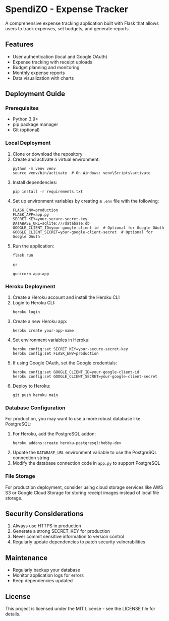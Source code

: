 # SpendiZO - Expense Tracker

A comprehensive expense tracking application built with Flask that allows users to track expenses, set budgets, and generate reports.

## Features

- User authentication (local and Google OAuth)
- Expense tracking with receipt uploads
- Budget planning and monitoring
- Monthly expense reports
- Data visualization with charts

## Deployment Guide

### Prerequisites

- Python 3.9+
- pip package manager
- Git (optional)

### Local Deployment

1. Clone or download the repository
2. Create and activate a virtual environment:
   ```
   python -m venv venv
   source venv/bin/activate  # On Windows: venv\Scripts\activate
   ```
3. Install dependencies:
   ```
   pip install -r requirements.txt
   ```
4. Set up environment variables by creating a `.env` file with the following:
   ```
   FLASK_ENV=production
   FLASK_APP=app.py
   SECRET_KEY=your-secure-secret-key
   DATABASE_URL=sqlite:///database.db
   GOOGLE_CLIENT_ID=your-google-client-id  # Optional for Google OAuth
   GOOGLE_CLIENT_SECRET=your-google-client-secret  # Optional for Google OAuth
   ```
5. Run the application:
   ```
   flask run
   ```
   or
   ```
   gunicorn app:app
   ```

### Heroku Deployment

1. Create a Heroku account and install the Heroku CLI
2. Login to Heroku CLI:
   ```
   heroku login
   ```
3. Create a new Heroku app:
   ```
   heroku create your-app-name
   ```
4. Set environment variables in Heroku:
   ```
   heroku config:set SECRET_KEY=your-secure-secret-key
   heroku config:set FLASK_ENV=production
   ```
5. If using Google OAuth, set the Google credentials:
   ```
   heroku config:set GOOGLE_CLIENT_ID=your-google-client-id
   heroku config:set GOOGLE_CLIENT_SECRET=your-google-client-secret
   ```
6. Deploy to Heroku:
   ```
   git push heroku main
   ```

### Database Configuration

For production, you may want to use a more robust database like PostgreSQL:

1. For Heroku, add the PostgreSQL addon:
   ```
   heroku addons:create heroku-postgresql:hobby-dev
   ```
2. Update the `DATABASE_URL` environment variable to use the PostgreSQL connection string
3. Modify the database connection code in `app.py` to support PostgreSQL

### File Storage

For production deployment, consider using cloud storage services like AWS S3 or Google Cloud Storage for storing receipt images instead of local file storage.

## Security Considerations

1. Always use HTTPS in production
2. Generate a strong SECRET_KEY for production
3. Never commit sensitive information to version control
4. Regularly update dependencies to patch security vulnerabilities

## Maintenance

- Regularly backup your database
- Monitor application logs for errors
- Keep dependencies updated

## License

This project is licensed under the MIT License - see the LICENSE file for details.